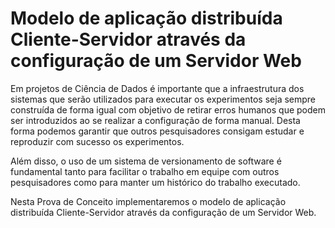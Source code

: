 # Modelo de aplicação distribuída Cliente-Servidor através da configuração de um Servidor Web

Em projetos de Ciência de Dados é importante que a infraestrutura dos sistemas que serão utilizados para executar os experimentos seja sempre construída de forma igual com objetivo de retirar erros humanos que podem ser introduzidos ao se realizar a configuração de forma manual. Desta forma podemos garantir que outros pesquisadores consigam estudar e reproduzir com sucesso os experimentos.


Além disso, o uso de um sistema de versionamento de software é fundamental tanto para facilitar o trabalho em equipe com outros pesquisadores como para manter um histórico do trabalho executado.


Nesta Prova de Conceito implementaremos o modelo de aplicação distribuída Cliente-Servidor através da configuração de um Servidor Web.
